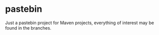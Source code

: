 pastebin
========

Just a pastebin project for Maven projects, everything of interest may be found in the branches.
